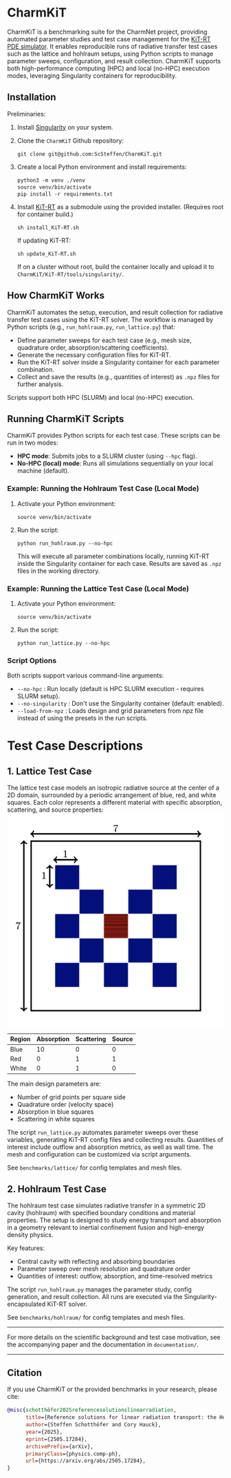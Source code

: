 
# CharmKiT

CharmKiT is a benchmarking suite for the CharmNet project, providing automated parameter studies and test case management for the [KiT-RT PDE simulator](https://kit-rt.readthedocs.io/en/develop/index.html). It enables reproducible runs of radiative transfer test cases such as the lattice and hohlraum setups, using Python scripts to manage parameter sweeps, configuration, and result collection. CharmKiT supports both high-performance computing (HPC) and local (no-HPC) execution modes, leveraging Singularity containers for reproducibility.



## Installation

Preliminaries:

1. Install [Singularity](https://docs.sylabs.io/guides/latest/user-guide/quick_start.html) on your system.

2. Clone the `CharmKiT` Github repository:
   ```
   git clone git@github.com:ScSteffen/CharmKiT.git
   ```

3. Create a local Python environment and install requirements:
   ```
   python3 -m venv ./venv
   source venv/bin/activate
   pip install -r requirements.txt
   ```

4. Install [KiT-RT](https://github.com/CSMMLab/KiT-RT) as a submodule using the provided installer. (Requires root for container build.)
   ```
   sh install_KiT-RT.sh
   ```
   If updating KiT-RT:
   ```
   sh update_KiT-RT.sh
   ```
   If on a cluster without root, build the container locally and upload it to `CharmKiT/KiT-RT/tools/singularity/`.


## How CharmKiT Works

CharmKiT automates the setup, execution, and result collection for radiative transfer test cases using the KiT-RT solver. The workflow is managed by Python scripts (e.g., `run_hohlraum.py`, `run_lattice.py`) that:

- Define parameter sweeps for each test case (e.g., mesh size, quadrature order, absorption/scattering coefficients).
- Generate the necessary configuration files for KiT-RT.
- Run the KiT-RT solver inside a Singularity container for each parameter combination.
- Collect and save the results (e.g., quantities of interest) as `.npz` files for further analysis.

Scripts support both HPC (SLURM) and local (no-HPC) execution. 


## Running CharmKiT Scripts

CharmKiT provides Python scripts for each test case. These scripts can be run in two modes:

- **HPC mode**: Submits jobs to a SLURM cluster (using `--hpc` flag).
- **No-HPC (local) mode**: Runs all simulations sequentially on your local machine (default).

### Example: Running the Hohlraum Test Case (Local Mode)

1. Activate your Python environment:
   ```
   source venv/bin/activate
   ```
2. Run the script:
   ```
   python run_hohlraum.py --no-hpc
   ```
   This will execute all parameter combinations locally, running KiT-RT inside the Singularity container for each case. Results are saved as `.npz` files in the working directory.

### Example: Running the Lattice Test Case (Local Mode)

1. Activate your Python environment:
   ```
   source venv/bin/activate
   ```
2. Run the script:
   ```
   python run_lattice.py --no-hpc
   ```

### Script Options

Both scripts support various command-line arguments:

- `--no-hpc` : Run locally (default is HPC SLURM execution -  requires SLURM setup).
- `--no-singularity` : Don't use the Singularity container (default: enabled).
- `--load-from-npz` : Loads design and grid parameters from npz file instead of using the presets in the run scripts.


# Test Case Descriptions

## 1. Lattice Test Case

The lattice test case models an isotropic radiative source at the center of a 2D domain, surrounded by a periodic arrangement of blue, red, and white squares. Each color represents a different material with specific absorption, scattering, and source properties:
![Lattice test case](documentation/lattice_setup.png)

| Region | Absorption | Scattering | Source |
|--------|------------|------------|--------|
| Blue   | 10         | 0          | 0      |
| Red    | 0          | 1          | 1      |
| White  | 0          | 1          | 0      |

The main design parameters are:
- Number of grid points per square side
- Quadrature order (velocity space)
- Absorption in blue squares
- Scattering in white squares

The script `run_lattice.py` automates parameter sweeps over these variables, generating KiT-RT config files and collecting results. Quantities of interest include outflow and absorption metrics, as well as wall time. The mesh and configuration can be customized via script arguments.

See `benchmarks/lattice/` for config templates and mesh files.

## 2. Hohlraum Test Case

The hohlraum test case simulates radiative transfer in a symmetric 2D cavity (hohlraum) with specified boundary conditions and material properties. The setup is designed to study energy transport and absorption in a geometry relevant to inertial confinement fusion and high-energy density physics.

Key features:
- Central cavity with reflecting and absorbing boundaries
- Parameter sweep over mesh resolution and quadrature order
- Quantities of interest: outflow, absorption, and time-resolved metrics

The script `run_hohlraum.py` manages the parameter study, config generation, and result collection. All runs are executed via the Singularity-encapsulated KiT-RT solver.

See `benchmarks/hohlraum/` for config templates and mesh files.

---


For more details on the scientific background and test case motivation, see the accompanying paper and the documentation in `documentation/`.

---

## Citation

If you use CharmKiT or the provided benchmarks in your research, please cite:

```bibtex
@misc{schotthöfer2025referencesolutionslinearradiation,
      title={Reference solutions for linear radiation transport: the Hohlraum and Lattice benchmarks}, 
      author={Steffen Schotthöfer and Cory Hauck},
      year={2025},
      eprint={2505.17284},
      archivePrefix={arXiv},
      primaryClass={physics.comp-ph},
      url={https://arxiv.org/abs/2505.17284}, 
}
```